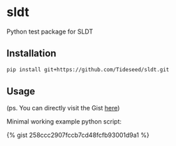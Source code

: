 # sldt
Python test package for SLDT


## Installation

```bash
pip install git+https://github.com/Tideseed/sldt.git
```

## Usage

(ps. You can directly visit the Gist [here](https://gist.github.com/berkorbay/258ccc2907fccb7cd48fcfb93001d9a1))

Minimal working example python script:

{% gist 258ccc2907fccb7cd48fcfb93001d9a1 %}
